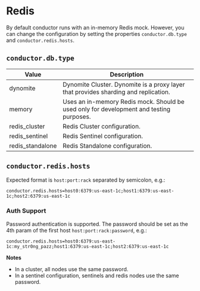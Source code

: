 # Redis

By default conductor runs with an in-memory Redis mock. However, you
can change the configuration by setting the properties `conductor.db.type` and `conductor.redis.hosts`.

## `conductor.db.type`

| Value                          | Description                                                                            |
|--------------------------------|----------------------------------------------------------------------------------------|
| dynomite                       | Dynomite Cluster. Dynomite is a proxy layer that provides sharding and replication.    |
| memory                         | Uses an in-memory Redis mock. Should be used only for development and testing purposes.|
| redis_cluster                  | Redis Cluster configuration.                                                           |
| redis_sentinel                 | Redis Sentinel configuration.                                                          |
| redis_standalone               | Redis Standalone configuration.                                                        |



## `conductor.redis.hosts`

Expected format is `host:port:rack` separated by semicolon, e.g.: 

```properties
conductor.redis.hosts=host0:6379:us-east-1c;host1:6379:us-east-1c;host2:6379:us-east-1c
```

### Auth Support

Password authentication is supported. The password should be set as the 4th param of the first host `host:port:rack:password`, e.g.:

```properties
conductor.redis.hosts=host0:6379:us-east-1c:my_str0ng_pazz;host1:6379:us-east-1c;host2:6379:us-east-1c
```


**Notes**

- In a cluster, all nodes use the same password.
- In a sentinel configuration, sentinels and redis nodes use the same password.
